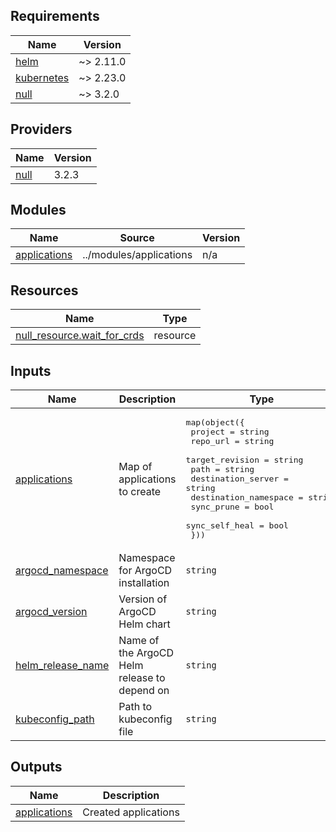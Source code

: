 <!-- BEGIN_TF_DOCS -->
## Requirements

| Name | Version |
|------|---------|
| <a name="requirement_helm"></a> [helm](#requirement\_helm) | ~> 2.11.0 |
| <a name="requirement_kubernetes"></a> [kubernetes](#requirement\_kubernetes) | ~> 2.23.0 |
| <a name="requirement_null"></a> [null](#requirement\_null) | ~> 3.2.0 |

## Providers

| Name | Version |
|------|---------|
| <a name="provider_null"></a> [null](#provider\_null) | 3.2.3 |

## Modules

| Name | Source | Version |
|------|--------|---------|
| <a name="module_applications"></a> [applications](#module\_applications) | ../modules/applications | n/a |

## Resources

| Name | Type |
|------|------|
| [null_resource.wait_for_crds](https://registry.terraform.io/providers/hashicorp/null/latest/docs/resources/resource) | resource |

## Inputs

| Name | Description | Type | Default | Required |
|------|-------------|------|---------|:--------:|
| <a name="input_applications"></a> [applications](#input\_applications) | Map of applications to create | <pre>map(object({<br/>    project               = string<br/>    repo_url              = string<br/>    target_revision       = string<br/>    path                  = string<br/>    destination_server    = string<br/>    destination_namespace = string<br/>    sync_prune            = bool<br/>    sync_self_heal        = bool<br/>  }))</pre> | `{}` | no |
| <a name="input_argocd_namespace"></a> [argocd\_namespace](#input\_argocd\_namespace) | Namespace for ArgoCD installation | `string` | `"argocd"` | no |
| <a name="input_argocd_version"></a> [argocd\_version](#input\_argocd\_version) | Version of ArgoCD Helm chart | `string` | `"5.46.7"` | no |
| <a name="input_helm_release_name"></a> [helm\_release\_name](#input\_helm\_release\_name) | Name of the ArgoCD Helm release to depend on | `string` | n/a | yes |
| <a name="input_kubeconfig_path"></a> [kubeconfig\_path](#input\_kubeconfig\_path) | Path to kubeconfig file | `string` | n/a | yes |

## Outputs

| Name | Description |
|------|-------------|
| <a name="output_applications"></a> [applications](#output\_applications) | Created applications |
<!-- END_TF_DOCS -->
